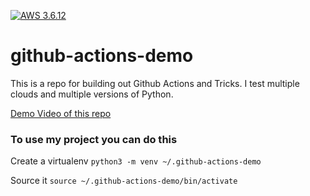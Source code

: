 [![AWS 3.6.12](https://github.com/ylopezs/cloud9cdtest/actions/workflows/aws.yml/badge.svg)](https://github.com/ylopezs/cloud9cdtest/actions/workflows/aws.yml)

# github-actions-demo
This is a repo for building out Github Actions and Tricks.  I test multiple clouds and multiple versions of Python.


[Demo Video of this repo](https://www.youtube.com/watch?v=4gbUYOgALik)

### To use my project you can do this

Create a virtualenv
```python3 -m venv ~/.github-actions-demo```

Source it
```source ~/.github-actions-demo/bin/activate```
